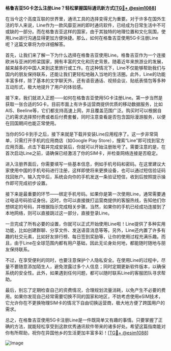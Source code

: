 **格鲁吉亚5G卡怎么注册Line？轻松掌握国际通讯新方式[[TG💪+ @esim1088](https://t.me/s/esim1088)]**

在当今这个高度互联的世界里，通讯工具的选择变得尤为重要。对于许多在国外生活的华人来说，Line作为一款风靡亚洲的即时通讯软件，已经成为日常生活中不可或缺的一部分。而在格鲁吉亚这样的国家，由于其独特的地理位置和文化氛围，使用Line进行沟通显得更加方便快捷。那么，如何在格鲁吉亚使用5G卡注册Line呢？这篇文章将为你详细解答。

首先，让我们来了解一下为什么选择在格鲁吉亚使用Line。格鲁吉亚作为一个连接欧洲与亚洲的桥梁国家，拥有丰富的文化和历史背景。随着近年来旅游业的发展，越来越多的中国人来到这里旅行或工作。在这种情况下，Line不仅能够帮助我们与国内的朋友保持联系，还能让我们更轻松地融入当地的生活圈。此外，Line的功能丰富多样，除了基本的文字聊天外，还有语音通话、视频会议、贴纸表情包等多种互动形式，极大地提升了用户的体验感。

接下来，我们就进入正题——如何在格鲁吉亚使用5G卡注册Line。第一步当然是获取一张合适的5G卡。目前市面上有许多运营商提供优质的移动数据服务，比如AIS、Beeline等，它们都支持高速上网，并且覆盖范围广泛。购买时可以根据自己的需求选择预付费或者后付费套餐，同时注意查看是否包含国际漫游服务，以便在回国期间也能正常使用。

当你的5G卡到手之后，接下来就是下载并安装Line应用程序了。这一步非常简单，只需打开手机的应用商店（如Google Play Store），搜索“Line”即可找到官方应用页面。点击下载并完成安装后，你就可以开始注册账号了。需要注意的是，在首次启动Line之前，请确保已经激活了你的SIM卡，并检查网络连接是否稳定。

进入注册界面后，你需要填写一些基本信息，例如手机号码和密码。在这里建议大家使用中国的手机号码进行注册，这样即使将来更换设备，也可以通过短信验证码找回账户。输入完毕后，系统会向你的手机发送一条验证短信，收到后按照提示操作即可完成初步设置。

接下来是最重要的环节——绑定手机号码。如果你是第一次使用Line，通常需要通过电话号码验证身份。这时，你可以直接拨打运营商提供的客服热线，告知他们你想绑定的号码，并根据指示完成相关步骤。当然，如果你的手机已经成功连接到了本地网络，则可以直接跳过这一部分，直接登录Line。

一旦完成了所有必要的设置，你就可以正式开始使用Line啦！Line提供了多种实用功能，比如创建群聊、分享文件、发送语音消息等等。另外，Line还内置了许多有趣的社交元素，比如好友排行榜、每日签到奖励等，让你的使用过程充满乐趣。而且，由于Line在全球范围内都有用户基础，因此无论身处何地，都能随时随地与朋友保持联系。

不过，在享受便利的同时，也要注意保护个人隐私安全。在使用Line的过程中，尽量不要随意添加陌生人，避免泄露过多个人信息；同时定期更新软件版本，以确保系统的安全性。此外，如果遇到任何问题，都可以随时联系Line的客服团队寻求帮助。

最后，别忘了定期检查自己的资费情况，合理规划流量消耗，以免产生不必要的费用。如果你发现自己经常需要切换不同的国家和地区，不妨考虑使用eSIM技术，它允许你在不更换物理SIM卡的情况下自由切换运营商，极大地方便了跨国用户的需求。

总之，在格鲁吉亚使用5G卡注册Line是一件既简单又有趣的事情。只要掌握了正确的方法，就能轻松享受到这款优秀通讯软件带来的诸多好处。希望这篇指南能对你有所帮助，祝你在异国他乡的生活更加丰富多彩！[[TG💪+ @esim1088](https://t.me/s/esim1088)] 

![Image](https://i.postimg.cc/4NQfJmqS/Snipaste-2025-05-13-00-14-12.png)